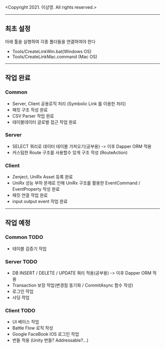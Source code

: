 <Copyright 2021. 이상영. All rights reserved.>

---
최초 설정
---
아래 툴을 실행하여 각종 폴더들을 연결하여야 한다
 - Tools/CreateLinkWin.bat(Windows OS)
 - Tools/CreateLinkMac.command (Mac OS)

---
작업 완료
---

### Common
 - Server, Client 공용로직 처리 (Symbolic Link 를 이용한 처리)
 - 패킷 구조 작성 완료
 - CSV Parser 작업 완료
 - 테이블데이터 글로벌 접근 작업 완료

### Server
 - SELECT 쿼리로 데이터 테이블 가져오기(공부용) -> 이후 Dapper ORM 적용
 - 커스텀한 Route 구조를 사용할수 있게 구조 작성 (RouteAction)

### Client
 - Zenject, UniRx Asset 등록 완료
 - UniRx 성능 부하 문제로 인해 UniRx 구조를 활용한 EventCommand / EventProperty 작성 완료
 - 패킷 연결 작업 완료
 - input output event 작업 완료

---
작업 예정
---

### Common TODO
 - 테이블 검증기 작업

### Server TODO
 - DB INSERT / DELETE / UPDATE 쿼리 적용(공부용) -> 이후 Dapper ORM 적용
 - Transaction 보장 작업(변경점 동기화 / CommitAsync 함수 작성)
 - 로그인 작업
 - 샤딩 작업

### Client TODO
 - UI 베이스 작업
 - Battle Flow 로직 작성
 - Google FaceBook IOS 로그인 작업
 - 번들 적용 (Unity 번들? Addressable?...)
